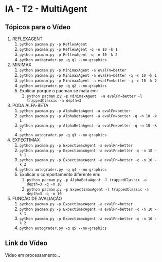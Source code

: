 # IA - T2 - MultiAgent

## Tópicos para o Vídeo

1. REFLEXAGENT
   1. ``python pacman.py -p ReflexAgent``
   2. ``python pacman.py -p ReflexAgent -q -n 10 -k 1``
   3. ``python pacman.py -p ReflexAgent -q -n 10 -k 2``
   4. ``python autograder.py -q q1 --no-graphics``
2. MINIMAX
   1. ``python pacman.py -p MinimaxAgent -a evalFn=better``
   2. ``python pacman.py -p MinimaxAgent -a evalFn=better -q -n 10 -k 1``
   3. ``python pacman.py -p MinimaxAgent -a evalFn=better -q -n 10 -k 2``
   4. ``python autograder.py -q q2 --no-graphics``
   5. Explicar porque o pacman se mata em:
      1. ``python pacman.py -p MinimaxAgent  -a evalFn=better -l trappedClassic -a depth=3``
3. PODA ALFA-BETA
   1. ``python pacman.py -p AlphaBetaAgent -a evalFn=better``
   2. ``python pacman.py -p AlphaBetaAgent -a evalFn=better -q -n 10 -k 1``
   3. ``python pacman.py -p AlphaBetaAgent -a evalFn=better -q -n 10 -k 2``
   4. ``python autograder.py -q q3 --no-graphics``
4. EXPECTIMAX
   1. ``python pacman.py -p ExpectimaxAgent -a evalFn=better``
   2. ``python pacman.py -p ExpectimaxAgent -a evalFn=better -q -n 10 -k 1``
   3. ``python pacman.py -p ExpectimaxAgent -a evalFn=better -q -n 10 -k 2``
   4. ``python autograder.py -q q4 --no-graphics``
   5. Explicar o comportamento diferente em:
      1. ``python pacman.py -p AlphaBetaAgent -l trappedClassic -a depth=3 -q -n 10``
      2. ``python pacman.py -p ExpectimaxAgent -l trappedClassic -a depth=3 -q -n 10``
5. FUNÇÃO DE AVALIAÇÃO
   1. ``python pacman.py -p ExpectimaxAgent -a evalFn=better``
   2. ``python pacman.py -p ExpectimaxAgent -a evalFn=better -q -n 10 -k 1``
   3. ``python pacman.py -p ExpectimaxAgent -a evalFn=better -q -n 10 -k 2``
   4. ``python autograder.py -q q5 --no-graphics``

## Link do Vídeo

Vídeo em processamento...
